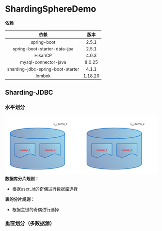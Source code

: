 # ShardingSphereDemo
**依赖**

|               依赖                |  版本   |
| :-------------------------------: | :-----: |
|            spring-boot            |  2.5.1  |
|   spring-boot-starter-data-jpa    |  2.5.1  |
|             HikariCP              |  4.0.3  |
|       mysql-connector-java        | 8.0.25  |
| sharding-jdbc-spring-boot-starter |  4.1.1  |
|              lombok               | 1.18.20 |

## Sharding-JDBC

### 水平划分
![db](https://github.com/qnnn/ShardingSphereDemo/blob/main/photo/db.png?raw=trueg)
**数据库分片规则：**
+ 根据user_id的奇偶进行数据库选择

**表的分片规则：**
+ 根据主键的奇偶进行选择



### 垂直划分（多数据源）
